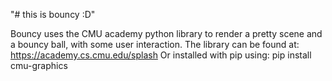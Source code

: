 "# this is bouncy :D" 

Bouncy uses the CMU academy python library to render a pretty scene and a bouncy ball, with some user interaction.
The library can be found at: https://academy.cs.cmu.edu/splash
Or installed with pip using: pip install cmu-graphics
